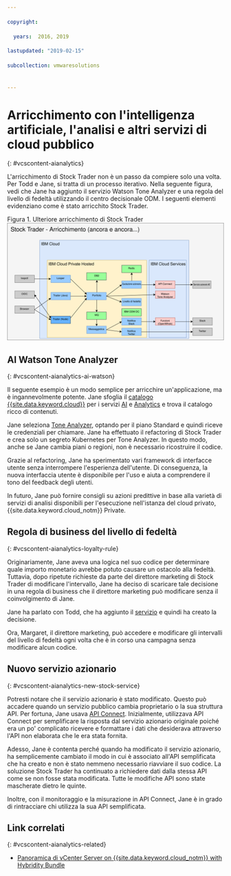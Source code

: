 ```yaml
---

copyright:

  years:  2016, 2019

lastupdated: "2019-02-15"

subcollection: vmwaresolutions


---
```


# Arricchimento con l'intelligenza artificiale, l'analisi e altri servizi di cloud pubblico
{: #vcscontent-aianalytics}

L'arricchimento di Stock Trader non è un passo da compiere solo una volta. Per Todd e Jane, si tratta di un processo iterativo. Nella seguente figura, vedi che Jane ha aggiunto il servizio Watson Tone Analyzer e una regola del livello di fedeltà utilizzando il centro decisionale ODM. I seguenti elementi evidenziano come è stato arricchito Stock Trader.

Figura 1. Ulteriore arricchimento di Stock Trader
![Risultati dell'iterazione di arricchimento di Stock Trader](vcscontent-enriched.svg)

## AI Watson Tone Analyzer
{: #vcscontent-aianalytics-ai-watson}

Il seguente esempio è un modo semplice per arricchire un'applicazione, ma è ingannevolmente potente. Jane sfoglia il [catalogo {{site.data.keyword.cloud}}](https://console.cloud.ibm.com/catalog/) per i servizi [AI](https://console.cloud.ibm.com/catalog/?category=ai) e [Analytics](https://console.cloud.ibm.com/catalog/?category=analytics) e trova il catalogo ricco di contenuti.

Jane seleziona [Tone Analyzer](https://console.cloud.ibm.com/catalog/services/tone-analyzer), optando per il piano Standard e quindi riceve le credenziali per chiamare.
Jane ha effettuato il refactoring di Stock Trader e crea solo un segreto Kubernetes per Tone Analyzer. In questo modo, anche se Jane cambia piani o regioni, non è necessario ricostruire il codice.

Grazie al refactoring, Jane ha sperimentato vari framework di interfacce utente senza interrompere l'esperienza dell'utente. Di conseguenza, la nuova interfaccia utente è disponibile per l'uso e aiuta a comprendere il tono del feedback degli utenti.

In futuro, Jane può fornire consigli su azioni predittive in base alla varietà di servizi di analisi disponibili per l'esecuzione nell'istanza del cloud privato, {{site.data.keyword.cloud_notm}} Private.

## Regola di business del livello di fedeltà
{: #vcscontent-aianalytics-loyalty-rule}

Originariamente, Jane aveva una logica nel suo codice per determinare quale importo
monetario avrebbe potuto causare un ostacolo alla fedeltà. Tuttavia, dopo ripetute richieste
da parte del direttore marketing di Stock Trader di modificare l'intervallo, Jane ha deciso
di scaricare tale decisione in una regola di business che il direttore marketing
può modificare senza il coinvolgimento di Jane.

Jane ha parlato con Todd, che ha aggiunto il
[servizio](https://console.cloud.ibm.com/catalog/services/decision-optimization) e quindi ha creato la decisione.

Ora, Margaret, il direttore marketing, può accedere e modificare gli intervalli del livello di fedeltà ogni volta che è in corso una campagna senza modificare alcun codice.

## Nuovo servizio azionario
{: #vcscontent-aianalytics-new-stock-service}

Potresti notare che il servizio azionario è stato modificato.
Questo può accadere quando un servizio pubblico cambia proprietario o la sua struttura
API. Per fortuna, Jane usava [API
Connect](https://console.cloud.ibm.com/catalog/services/api-connect).
Inizialmente, utilizzava API Connect per semplificare la risposta dal
servizio azionario originale poiché era un po' complicato ricevere e
formattare i dati che desiderava attraverso l'API non elaborata che le era stata fornita.

Adesso, Jane è contenta perché quando ha modificato il servizio azionario, ha semplicemente cambiato il modo in cui è associato all'API semplificata che ha creato
e non è stato nemmeno necessario riavviare il suo codice. La soluzione Stock Trader ha continuato
a richiedere dati dalla stessa API come se non fosse stata modificata. Tutte
le modifiche API sono state mascherate dietro le quinte.

Inoltre, con il monitoraggio e la misurazione in API Connect, Jane è in grado di rintracciare
chi utilizza la sua API semplificata.

## Link correlati
{: #vcscontent-aianalytics-related}

* [Panoramica di vCenter Server on {{site.data.keyword.cloud_notm}} with Hybridity Bundle
](/docs/services/vmwaresolutions/archiref/vcs?topic=vmware-solutions-vcs-hybridity-intro)

